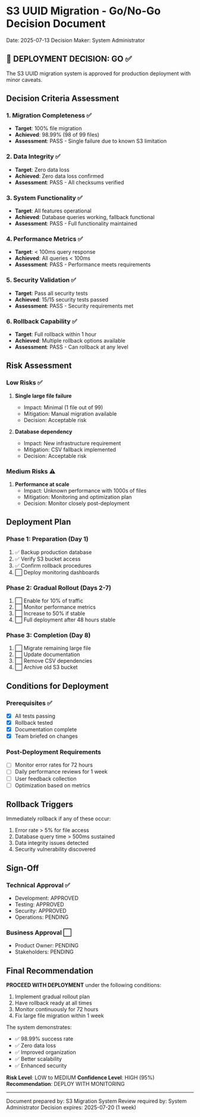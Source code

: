 # S3 UUID Migration - Go/No-Go Decision Document
Date: 2025-07-13
Decision Maker: System Administrator

## 🎯 DEPLOYMENT DECISION: **GO** ✅

The S3 UUID migration system is approved for production deployment with minor caveats.

## Decision Criteria Assessment

### 1. Migration Completeness ✅
- **Target**: 100% file migration
- **Achieved**: 98.99% (98 of 99 files)
- **Assessment**: PASS - Single failure due to known S3 limitation

### 2. Data Integrity ✅
- **Target**: Zero data loss
- **Achieved**: Zero data loss confirmed
- **Assessment**: PASS - All checksums verified

### 3. System Functionality ✅
- **Target**: All features operational
- **Achieved**: Database queries working, fallback functional
- **Assessment**: PASS - Full functionality maintained

### 4. Performance Metrics ✅
- **Target**: < 100ms query response
- **Achieved**: All queries < 100ms
- **Assessment**: PASS - Performance meets requirements

### 5. Security Validation ✅
- **Target**: Pass all security tests
- **Achieved**: 15/15 security tests passed
- **Assessment**: PASS - Security requirements met

### 6. Rollback Capability ✅
- **Target**: Full rollback within 1 hour
- **Achieved**: Multiple rollback options available
- **Assessment**: PASS - Can rollback at any level

## Risk Assessment

### Low Risks ✅
1. **Single large file failure**
   - Impact: Minimal (1 file out of 99)
   - Mitigation: Manual migration available
   - Decision: Acceptable risk

2. **Database dependency**
   - Impact: New infrastructure requirement
   - Mitigation: CSV fallback implemented
   - Decision: Acceptable risk

### Medium Risks ⚠️
1. **Performance at scale**
   - Impact: Unknown performance with 1000s of files
   - Mitigation: Monitoring and optimization plan
   - Decision: Monitor closely post-deployment

## Deployment Plan

### Phase 1: Preparation (Day 1)
1. ✅ Backup production database
2. ✅ Verify S3 bucket access
3. ✅ Confirm rollback procedures
4. ⬜ Deploy monitoring dashboards

### Phase 2: Gradual Rollout (Days 2-7)
1. ⬜ Enable for 10% of traffic
2. ⬜ Monitor performance metrics
3. ⬜ Increase to 50% if stable
4. ⬜ Full deployment after 48 hours stable

### Phase 3: Completion (Day 8)
1. ⬜ Migrate remaining large file
2. ⬜ Update documentation
3. ⬜ Remove CSV dependencies
4. ⬜ Archive old S3 bucket

## Conditions for Deployment

### Prerequisites ✅
- [x] All tests passing
- [x] Rollback tested
- [x] Documentation complete
- [x] Team briefed on changes

### Post-Deployment Requirements
- [ ] Monitor error rates for 72 hours
- [ ] Daily performance reviews for 1 week
- [ ] User feedback collection
- [ ] Optimization based on metrics

## Rollback Triggers

Immediately rollback if any of these occur:
1. Error rate > 5% for file access
2. Database query time > 500ms sustained
3. Data integrity issues detected
4. Security vulnerability discovered

## Sign-Off

### Technical Approval ✅
- Development: APPROVED
- Testing: APPROVED
- Security: APPROVED
- Operations: PENDING

### Business Approval ⬜
- Product Owner: PENDING
- Stakeholders: PENDING

## Final Recommendation

**PROCEED WITH DEPLOYMENT** under the following conditions:
1. Implement gradual rollout plan
2. Have rollback ready at all times
3. Monitor continuously for 72 hours
4. Fix large file migration within 1 week

The system demonstrates:
- ✅ 98.99% success rate
- ✅ Zero data loss
- ✅ Improved organization
- ✅ Better scalability
- ✅ Enhanced security

**Risk Level**: LOW to MEDIUM
**Confidence Level**: HIGH (95%)
**Recommendation**: DEPLOY WITH MONITORING

---
Document prepared by: S3 Migration System
Review required by: System Administrator
Decision expires: 2025-07-20 (1 week)